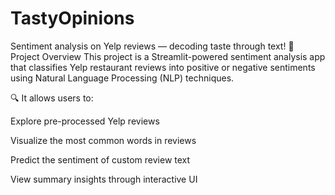 # TastyOpinions
Sentiment analysis on Yelp reviews — decoding taste through text!
📌 Project Overview
This project is a Streamlit-powered sentiment analysis app that classifies Yelp restaurant reviews into positive or negative sentiments using Natural Language Processing (NLP) techniques.

🔍 It allows users to:

Explore pre-processed Yelp reviews

Visualize the most common words in reviews

Predict the sentiment of custom review text

View summary insights through interactive UI


